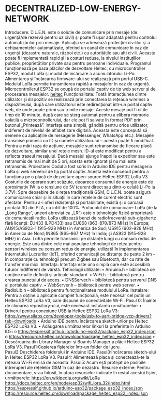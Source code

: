 # DECENTRALIZED-LOW-ENERGY-NETWORK
Introducere:
D.L.E.N. este o soluție de comunicare prin mesaje (de urgență/de rezervă pentru uz civil) și poate fi ușor adaptată pentru controlul automatizărilor prin mesaje.
Aplicația se adresează protecției civililor și a echipamentelor automatizate, oferind un canal de comunicare în caz de urgență (dezastre naturale, război etc.) cu autoritățile sau alți civili.
Aceasta poate fi implementată rapid și la costuri reduse, la nivelul instituțiilor publice, proprietăților private sau pentru persoane individuale.
Programul funcționează pe baza plăcilor de dezvoltare Heltec, cu microcontroller ESP32, modul LoRa și modul de încărcare a acumulatorului Li-Po. 
Alimentarea și încărcarea firmware-ului se realizează prin portul USB-C. 
Modulul LoRa permite transmiterea rapidă a mesajelor în caz de urgență. Microcontrollerul ESP32 se ocupă de portalul captiv de tip web server și de procesarea mesajelor.
[heltec](https://github.com/user-attachments/assets/dbe7e38d-718f-4415-877b-601e86b4a70f)
Funcționalitate:
Toată interacțiunea dintre utilizator și dispozitiv se realizează prin conectarea la rețeaua wireless a dispozitivului, după care utilizatorul este redirecționat într-un portal captiv web, de unde poate primi sau trimite mesaje.
Aceste mesaje pot fi citite timp de 10 minute, după care se șterg automat pentru a elibera memoria volatilă a microcontrollerului, dar ele pot fi salvate în format PDF prin butonul „Printează”.
Interfața este simplă, gândită pentru orice utilizator, indiferent de nivelul de alfabetizare digitală. 
Aceasta este concepută să semene cu aplicațiile de mesagerie (Messenger, WhatsApp etc.).
Mesajele transmise primesc un ID și numele utilizatorului – acesta poate fi modificat.
Pentru a mări raza de acțiune, mesajele sunt retransmise de fiecare placă de dezvoltare, similar unei rețele mesh. 
ID-ul este modificat pentru a reflecta traseul mesajului. Dacă mesajul ajunge înapoi la expeditor sau este retransmis de mai mult de 5 ori, acesta este ignorat și nu mai este retransmis.
Proiectare:
Codul a fost scris în Arduino IDE pentru mesageria LoRa și web serverul de tip portal captiv. Acesta este conceput pentru a funcționa pe o placă de dezvoltare open-source Heltec ESP32 LoRa V3.
Costurile de operare sunt scăzute, deoarece consumul de energie este de aproximativ 1W la o tensiune de 5V (curent direct sau dintr-o celulă Li-Po la 3,7V).
Spre deosebire de o rețea tradițională GSM, D.L.E.N. poate asigura comunicarea chiar și în situații în care rețelele de curent electric sunt afectate.
Pentru a-i oferi rezistență și portabilitate, există și o carcasă printată 3D din PLA, cu infill de 100%.
Protocolul de comunicare:
LoRa (de la „Long Range”, uneori abreviat ca „LR”) este o tehnologie fizică proprietară de comunicații radio. LoRa utilizează benzi de radiofrecvență sub-gigahertz fără licență:
EU433 (LPD433) sau EU868 (863–870/873 MHz) în Europa; AU915/AS923-1 (915–928 MHz) în America de Sud; US915 (902–928 MHz) în America de Nord; IN865 (865–867 MHz) în India; și AS923 (915–928 MHz) în Asia.
LoRa permite transmisii pe distanțe lungi cu consum redus de energie.
Este una dintre cele mai populare tehnologii de rețea pentru senzori wireless cu consum redus de energie, 
utilizată în implementarea Internetului Lucrurilor (IoT), oferind comunicații pe distanțe de peste 2 km – în comparație cu tehnologii precum Zigbee sau Bluetooth, dar cu rate de transfer mai mici.
Interfața:
Interfața este una simplă care este accesibilă tuturor indifferent de vârstă.
Tehnologii utilizate:
•	Arduino.h – bibliotecă ce conține multe definiții și articole standard.
•	WiFi.h – bibliotecă pentru crearea punctului de acces.
•	DNSServer.h – bibliotecă pentru serverul DNS al portalului captiv.
•	WebServer.h – bibliotecă pentru web server.
•	RadioLib.h – bibliotecă pentru funcționalitatea modulului LoRa.
Instalare:
Pentru a obține o aplicație complet funcțională, este necesar cel puțin un Heltec ESP32 LoRa V3, care dispune de conectivitate Wi-Fi.
Pasul 0:
Înainte de clonarea repository-ului, este necesară instalarea următoarelor:
•	Driverul pentru conexiune USB la Heltec ESP32 LoRa V3:
https://www.silabs.com/developer-tools/usb-to-uart-bridge-vcp-drivers?tab=downloads
•	Arduino IDE pentru încărcarea sketch-urilor pe Heltec ESP32 LoRa V3.
•	Adăugarea următoarelor linkuri la preferințe în Arduino IDE:
o	https://espressif.github.io/arduino-esp32/package_esp32_index.json
o	https://resource.heltec.cn/download/package_heltec_esp32_index.json
•	Descărcarea din Library Manager și Boards Manager a plăcii Heltec ESP32 LoRa V3.
Pasul1:Copierea fișierelor într-un folder de lucru.
Pasul2:Deschiderea folderului în Arduino IDE.
Pasul3:Încărcarea sketch-ului în Heltec ESP32 LoRa V3.
Pasul4: Alimentează placa și conectează-te la rețeaua Wi-Fi emisă de aceasta.
Pasul5: Acum ești protejat de posibile întreruperi ale rețelelor GSM în caz de dezastru.
Resurse externe:
Pentru documentare, s-au folosit, în afara resurselor indicate în restul acestui fișier, următoarele:
https://en.wikipedia.org/wiki/LoRa
https://docs.heltec.org/en/node/esp32/wifi_lora_32/index.html
https://espressif.github.io/arduino-esp32/package_esp32_index.json
https://resource.heltec.cn/download/package_heltec_esp32_index.json
